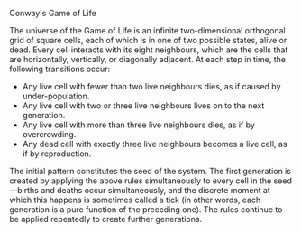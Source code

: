 Conway's Game of Life

The universe of the Game of Life is an infinite two-dimensional orthogonal grid
of square cells, each of which is in one of two possible states, alive or dead.
Every cell interacts with its eight neighbours, which are the cells that are
horizontally, vertically, or diagonally adjacent. At each step in time, the
following transitions occur:

 - Any live cell with fewer than two live neighbours dies, as if caused by under-population.
 - Any live cell with two or three live neighbours lives on to the next generation.
 - Any live cell with more than three live neighbours dies, as if by overcrowding.
 - Any dead cell with exactly three live neighbours becomes a live cell, as if by reproduction.

The initial pattern constitutes the seed of the system. The first generation is
created by applying the above rules simultaneously to every cell in the
seed—births and deaths occur simultaneously, and the discrete moment at which
this happens is sometimes called a tick (in other words, each generation is a
pure function of the preceding one). The rules continue to be applied
repeatedly to create further generations.
